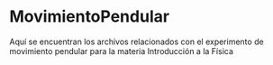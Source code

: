 # MovimientoPendular
Aquí se encuentran los archivos relacionados con el experimento de movimiento pendular para la materia Introducción a la Física
